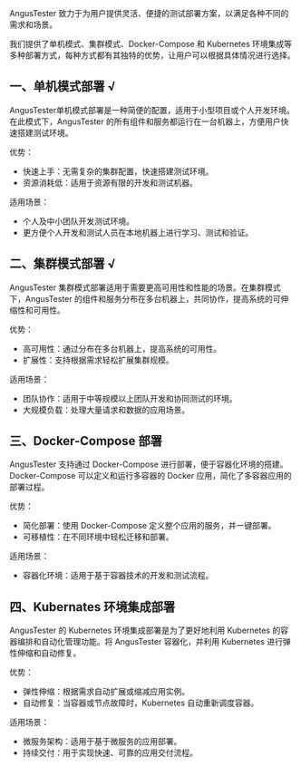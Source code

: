 [//]: # (部署方式)

[//]: # (=====)

AngusTester 致力于为用户提供灵活、便捷的测试部署方案，以满足各种不同的需求和场景。

我们提供了单机模式、集群模式、Docker-Compose 和 Kubernetes 环境集成等多种部署方式，每种方式都有其独特的优势，让用户可以根据具体情况进行选择。

## 一、单机模式部署 √

AngusTester单机模式部署是一种简便的配置，适用于小型项目或个人开发环境。在此模式下，AngusTester
的所有组件和服务都运行在一台机器上，方便用户快速搭建测试环境。

优势：

- 快速上手：无需复杂的集群配置，快速搭建测试环境。
- 资源消耗低：适用于资源有限的开发和测试机器。

适用场景：

- 个人及中小团队开发测试环境。
- 更方便个人开发和测试人员在本地机器上进行学习、测试和验证。

## 二、集群模式部署 √

AngusTester 集群模式部署适用于需要更高可用性和性能的场景。在集群模式下，AngusTester
的组件和服务分布在多台机器上，共同协作，提高系统的可伸缩性和可用性。

优势：

- 高可用性：通过分布在多台机器上，提高系统的可用性。
- 扩展性：支持根据需求轻松扩展集群规模。

适用场景：

- 团队协作：适用于中等规模以上团队开发和协同测试的环境。
- 大规模负载：处理大量请求和数据的应用场景。

## 三、Docker-Compose 部署

AngusTester 支持通过 Docker-Compose 进行部署，便于容器化环境的搭建。Docker-Compose 可以定义和运行多容器的
Docker 应用，简化了多容器应用的部署过程。

优势：

- 简化部署：使用 Docker-Compose 定义整个应用的服务，并一键部署。
- 可移植性：在不同环境中轻松迁移和部署。

适用场景：

- 容器化环境：适用于基于容器技术的开发和测试流程。

## 四、Kubernates 环境集成部署

AngusTester 的 Kubernetes 环境集成部署是为了更好地利用 Kubernetes 的容器编排和自动化管理功能。将
AngusTester 容器化，并利用 Kubernetes 进行弹性伸缩和自动修复。

优势：

- 弹性伸缩：根据需求自动扩展或缩减应用实例。
- 自动修复：当容器或节点故障时，Kubernetes 自动重新调度容器。

适用场景：

- 微服务架构：适用于基于微服务的应用部署。
- 持续交付：用于实现快速、可靠的应用交付流程。
